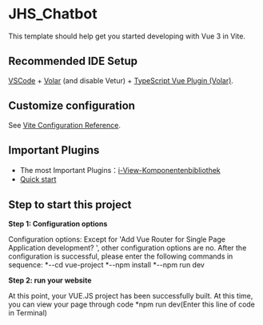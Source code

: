 # JHS_Chatbot


This template should help get you started developing with Vue 3 in Vite.

## Recommended IDE Setup

[VSCode](https://code.visualstudio.com/) + [Volar](https://marketplace.visualstudio.com/items?itemName=Vue.volar) (and disable Vetur) + [TypeScript Vue Plugin (Volar)](https://marketplace.visualstudio.com/items?itemName=Vue.vscode-typescript-vue-plugin).

## Customize configuration

See [Vite Configuration Reference](https://vitejs.dev/config/).

## Important Plugins

* The most Important Plugins：[i-View-Komponentenbibliothek](https://www.iviewui.com/view-ui-plus/component/navigation/menu)
* [Quick start](https://vuejs.org/guide/quick-start.html#creating-a-vue-application)


## Step to start this project


**Step 1: Configuration options**

Configuration options: Except for 'Add Vue Router for Single Page Application development? ', other configuration options are no. After the configuration is successful, please enter the following commands in sequence: 
  *--cd vue-project
  *--npm install
  *--npm run dev

**Step 2: run your website**

At this point, your VUE.JS project has been successfully built. At this time, you can view your page through code 
*npm run dev(Enter this line of code in Terminal)



